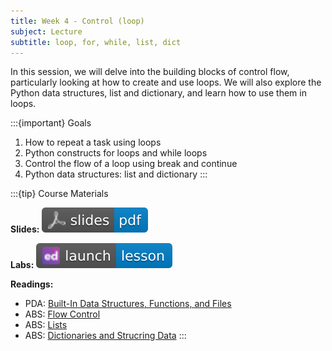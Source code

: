 ```yaml
---
title: Week 4 - Control (loop)
subject: Lecture
subtitle: loop, for, while, list, dict
---
```


In this session, we will delve into the building blocks of control flow, particularly looking at how to create and use loops. We will also explore the Python data structures, list and dictionary, and learn how to use them in loops.

:::{important} Goals
1. How to repeat a task using loops
2. Python constructs for loops and while loops
3. Control the flow of a loop using break and continue
4. Python data structures: list and dictionary
:::

:::{tip} Course Materials 

**Slides:** [![](images/slides-pdf-blue-adobeacrobatreader.svg)][pdf link]

**Labs:** [![](images/launch-lesson-blue-ed.svg)][notebook link]

**Readings:**
* PDA: [Built-In Data Structures, Functions, and Files][pda link]
* ABS: [Flow Control][abs link1]
* ABS: [Lists][abs link2]
* ABS: [Dictionaries and Strucring Data][abs link3]
:::

[pdf link]: https://khlee42.github.io/datahandling-content-pdf/control-loop_ws.pdf
[notebook link]: https://edstem.org/us/courses/46034/lessons/76532
[pda link]: https://wesmckinney.com/book/python-builtin
[abs link1]: https://automatetheboringstuff.com/2e/chapter2/
[abs link2]: https://automatetheboringstuff.com/2e/chapter4/
[abs link3]: https://automatetheboringstuff.com/2e/chapter5/